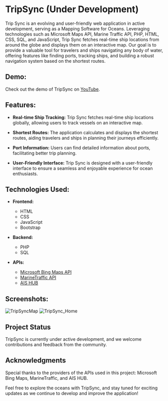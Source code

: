# TripSync (Under Development)

Trip Sync is an evolving and user-friendly web application in active development, serving as a Mapping Software for Oceans. Leveraging technologies such as Microsoft Maps API, Marine Traffic API, PHP, HTML, CSS, SQL, and JavaScript, Trip Sync fetches real-time ship locations from around the globe and displays them on an interactive map. Our goal is to provide a valuable tool for travelers and ships navigating any body of water, offering features like finding ports, tracking ships, and building a robust navigation system based on the shortest routes.

## Demo:
Check out the demo of TripSync on [YouTube](https://www.youtube.com/watch?v=V4HyIKVh6dM&ab_channel=MeerModi).

## Features:
- **Real-time Ship Tracking:** Trip Sync fetches real-time ship locations globally, allowing users to track vessels on an interactive map.

- **Shortest Routes:** The application calculates and displays the shortest routes, aiding travelers and ships in planning their journeys efficiently.

- **Port Information:** Users can find detailed information about ports, facilitating better trip planning.

- **User-Friendly Interface:** Trip Sync is designed with a user-friendly interface to ensure a seamless and enjoyable experience for ocean enthusiasts.

## Technologies Used:
- **Frontend:**
  - HTML
  - CSS
  - JavaScript
  - Bootstrap
    
- **Backend:**
  - PHP
  - SQL

- **APIs:**
  - [Microsoft Bing Maps API](https://www.microsoft.com/en-us/maps/bing-maps/choose-your-bing-maps-api)
  - [MarineTraffic API](https://www.marinetraffic.com/)
  - [AIS HUB](https://www.aishub.net/)
    
## Screenshots:
![TripSyncMap](https://github.com/MeerModii/Trip-Sync/assets/116285279/b6cbc70f-2ac3-40a1-a505-ffe79e3123fd)
![TripSync_Home](https://github.com/MeerModii/Trip-Sync/assets/116285279/fea5addf-8456-435a-ab18-718b0ef88cb3)

## Project Status
TripSync is currently under active development, and we welcome contributions and feedback from the community.

## Acknowledgments
Special thanks to the providers of the APIs used in this project: Microsoft Bing Maps, MarineTraffic, and AIS HUB.

Feel free to explore the oceans with TripSync, and stay tuned for exciting updates as we continue to develop and improve the application!
